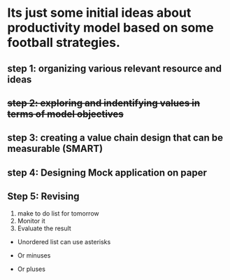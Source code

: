 # Its just some initial ideas about productivity model based on some football strategies.
## step 1: organizing various relevant resource and ideas 
## ~~step 2: exploring and indentifying values in terms of model objectives~~ 
## step 3: creating a value chain design that can be measurable (SMART)
## step 4: Designing Mock application on paper
## Step 5: Revising 
1. make to do list for tomorrow
2. Monitor it 
3. Evaluate the result
* Unordered list can use asterisks
- Or minuses
+ Or pluses
